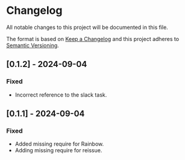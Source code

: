 # Changelog

All notable changes to this project will be documented in this file.

The format is based on [Keep a Changelog](http://keepachangelog.com/)
and this project adheres to [Semantic Versioning](http://semver.org/).

## [0.1.2] - 2024-09-04

### Fixed

- Incorrect reference to the slack task.

## [0.1.1] - 2024-09-04

### Fixed

- Added missing require for Rainbow.
- Adding missing require for reissue.
